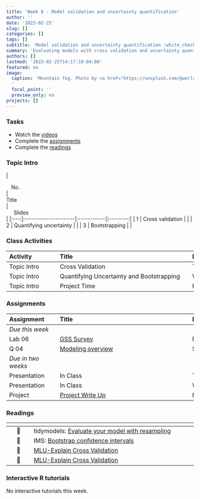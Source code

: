 ```yaml
---
title: 'Week 8 - Model validation and uncertainty quantification'
author: ''
date: '2023-02-25'
slug: []
categories: []
tags: []
subtitle: 'Model validation and uncertainty quantification :white_check_mark:'
summary: 'Evaluating models with cross validation and uncertainty quantification with bootstrap confidence intervals.'
authors: []
lastmod: '2023-02-25T14:17:18-04:00'
featured: no
image:
  caption: 'Mountain fog. Photo by <a href="https://unsplash.com/@worldsbetweenlines?utm_source=unsplash&utm_medium=referral&utm_content=creditCopyText">Patrick Hendry</a> on <a href="https://unsplash.com/s/photos/maine-fog-boat?utm_source=unsplash&utm_medium=referral&utm_content=creditCopyText">Unsplash</a>
  '
  focal_point: ''
  preview_only: no
projects: []
---
```


### Tasks

- Watch the [videos](/post/08-week/#videos)
- Complete the [assignments](/post/08-week/#assignments)
- Complete the [readings](/post/08-week/#readings)


### Topic Intro

| <div style="width:50px;text-align:center">No.</div> | <div style="width:250px;text-align:left">Title</div>  |  <div style="width:80px;text-align:center">Slides</div> |
|:---:|:---------------------|:-----------:|:--------:|
| 1 | Cross validation | [<span style='color: #4b5357;'><i class='fas fa-desktop fa-lg'></i></span>](https://laurielbaker.github.io/DCS-210/course-materials/slides/u4-d09-cross-validation/u4-d09-cross-validation.html#1) |
| 2 | Quantifying uncertainty | [<span style='color: #4b5357;'><i class='fas fa-desktop fa-lg'></i></span>](https://laurielbaker.github.io/DCS-210/course-materials/slides/u4-d10-quantify-uncertainty/u4-d10-quantify-uncertainty.html#1) |
| 3 | Bootstrapping | [<span style='color: #4b5357;'><i class='fas fa-desktop fa-lg'></i></span>](https://laurielbaker.github.io/DCS-210/course-materials/slides/u4-d11-bootstrap/u4-d11-bootstrap.html#1) |

### Class Activities

| <div style="width:120px;text-align:left">Activity</div> | <div style="width:340px;text-align:left">Title</div> | <div style="width:200px;text-align:left">Date</div> |
|:---|:---|:---|
| Topic Intro | Cross Validation | Tue, 27 Feb |
| Topic Intro | Quantifying Uncertainty and Bootstrapping | Wed, 28 Feb |
| Topic Intro | Project Time | Fri, 1 Mar |


### Assignments

| <div style="width:120px;text-align:left">Assignment</div> | <div style="width:340px;text-align:left">Title</div> | <div style="width:200px;text-align:left">Due</div> |
|:---|:---|:---|
| *Due this week* | | |
| Lab 06 | [GSS Survey](https://laurielbaker.github.io/DCS-210/course-materials/hw-instructions/hw-08/hw-08-exploring-gss.html) | Fri, 1 Mar 23:59 EST |
| Q 04 | [Modeling overview](https://laurie-the-student-baker.shinyapps.io/09-modeling-overview/#section-questions)  | Sun, 3 Mar, 23:59 EST |
| *Due in two weeks* | | |
| Presentation | In Class | Tue, 12 Mar, Class time |
| Presentation | In Class | Wed, 13 Mar, Class time |
| Project | [Project Write Up](/#project)| Fri, 15 Mar, 23:59 EST |

### Readings

| <div style="width:50px"></div>  | <div style="width:420px"></div>  |  <div style="width:200px"></div> |
|:---:|:---|:---:|
| :page_facing_up: | tidymodels: [Evaluate your model with resampling](https://www.tidymodels.org/start/resampling/) | **Required** |
| :open_book: | IMS: [Bootstrap confidence intervals](https://openintro-ims.netlify.app/inference-applications.html?q=bootstrapping#inference-applications) | **Required** |
| :page_facing_up: | [MLU-Explain Cross Validation](https://mlu-explain.github.io/cross-validation/) | **Optional** |
| :page_facing_up: | [MLU-Explain Cross Validation](https://mlu-explain.github.io/cross-validation/) | **Optional** |

### Interactive R tutorials

No interactive tutorials this week.

